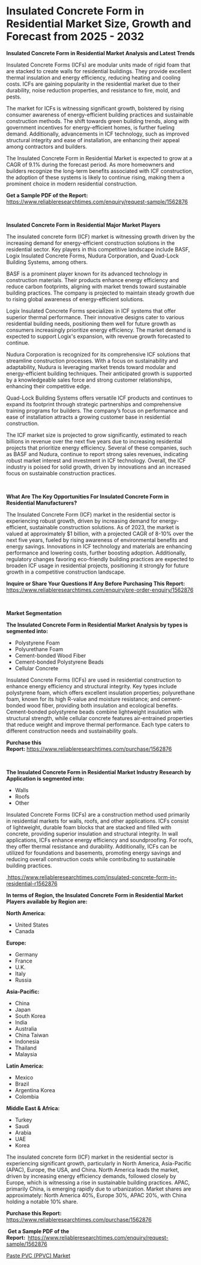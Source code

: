 <p><h1>Insulated Concrete Form in Residential Market Size, Growth and Forecast from 2025 - 2032</h1></p><p><strong>Insulated Concrete Form in Residential Market Analysis and Latest Trends</strong></p>
<p><p>Insulated Concrete Forms (ICFs) are modular units made of rigid foam that are stacked to create walls for residential buildings. They provide excellent thermal insulation and energy efficiency, reducing heating and cooling costs. ICFs are gaining popularity in the residential market due to their durability, noise reduction properties, and resistance to fire, mold, and pests.</p><p>The market for ICFs is witnessing significant growth, bolstered by rising consumer awareness of energy-efficient building practices and sustainable construction methods. The shift towards green building trends, along with government incentives for energy-efficient homes, is further fueling demand. Additionally, advancements in ICF technology, such as improved structural integrity and ease of installation, are enhancing their appeal among contractors and builders.</p><p>The Insulated Concrete Form in Residential Market is expected to grow at a CAGR of 9.1% during the forecast period. As more homeowners and builders recognize the long-term benefits associated with ICF construction, the adoption of these systems is likely to continue rising, making them a prominent choice in modern residential construction.</p></p>
<p><strong>Get a Sample PDF of the Report:&nbsp;</strong> <a href="https://www.reliableresearchtimes.com/enquiry/request-sample/1562876?utm_campaign=2105&utm_medium=2&utm_source=Github&utm_content=ia&utm_term=01022025&utm_id=insulated-concrete-form-in-residential">https://www.reliableresearchtimes.com/enquiry/request-sample/1562876</a></p>
<p>&nbsp;</p>
<p><strong>Insulated Concrete Form in Residential Major Market Players</strong></p>
<p><p>The insulated concrete form (ICF) market is witnessing growth driven by the increasing demand for energy-efficient construction solutions in the residential sector. Key players in this competitive landscape include BASF, Logix Insulated Concrete Forms, Nudura Corporation, and Quad-Lock Building Systems, among others.</p><p>BASF is a prominent player known for its advanced technology in construction materials. Their products enhance energy efficiency and reduce carbon footprints, aligning with market trends toward sustainable building practices. The company is projected to maintain steady growth due to rising global awareness of energy-efficient solutions.</p><p>Logix Insulated Concrete Forms specializes in ICF systems that offer superior thermal performance. Their innovative designs cater to various residential building needs, positioning them well for future growth as consumers increasingly prioritize energy efficiency. The market demand is expected to support Logix's expansion, with revenue growth forecasted to continue.</p><p>Nudura Corporation is recognized for its comprehensive ICF solutions that streamline construction processes. With a focus on sustainability and adaptability, Nudura is leveraging market trends toward modular and energy-efficient building techniques. Their anticipated growth is supported by a knowledgeable sales force and strong customer relationships, enhancing their competitive edge.</p><p>Quad-Lock Building Systems offers versatile ICF products and continues to expand its footprint through strategic partnerships and comprehensive training programs for builders. The company’s focus on performance and ease of installation attracts a growing customer base in residential construction.</p><p>The ICF market size is projected to grow significantly, estimated to reach billions in revenue over the next five years due to increasing residential projects that prioritize energy efficiency. Several of these companies, such as BASF and Nudura, continue to report strong sales revenues, indicating robust market interest and investment in ICF technology. Overall, the ICF industry is poised for solid growth, driven by innovations and an increased focus on sustainable construction practices.</p></p>
<p>&nbsp;</p>
<p><strong>What Are The Key Opportunities For Insulated Concrete Form in Residential Manufacturers?</strong></p>
<p><p>The Insulated Concrete Form (ICF) market in the residential sector is experiencing robust growth, driven by increasing demand for energy-efficient, sustainable construction solutions. As of 2023, the market is valued at approximately $1 billion, with a projected CAGR of 8-10% over the next five years, fueled by rising awareness of environmental benefits and energy savings. Innovations in ICF technology and materials are enhancing performance and lowering costs, further boosting adoption. Additionally, regulatory changes favoring eco-friendly building practices are expected to broaden ICF usage in residential projects, positioning it strongly for future growth in a competitive construction landscape.</p></p>
<p><strong>Inquire or Share Your Questions If Any Before Purchasing This Report:</strong> <a href="https://www.reliableresearchtimes.com/enquiry/pre-order-enquiry/1562876?utm_campaign=2105&utm_medium=2&utm_source=Github&utm_content=ia&utm_term=01022025&utm_id=insulated-concrete-form-in-residential">https://www.reliableresearchtimes.com/enquiry/pre-order-enquiry/1562876</a></p>
<p>&nbsp;</p>
<p><strong>Market Segmentation</strong></p>
<p><strong>The Insulated Concrete Form in Residential Market Analysis by types is segmented into:</strong></p>
<p><ul><li>Polystyrene Foam</li><li>Polyurethane Foam</li><li>Cement-bonded Wood Fiber</li><li>Cement-bonded Polystyrene Beads</li><li>Cellular Concrete</li></ul></p>
<p><p>Insulated Concrete Forms (ICFs) are used in residential construction to enhance energy efficiency and structural integrity. Key types include polystyrene foam, which offers excellent insulation properties; polyurethane foam, known for its high R-value and moisture resistance; and cement-bonded wood fiber, providing both insulation and ecological benefits. Cement-bonded polystyrene beads combine lightweight insulation with structural strength, while cellular concrete features air-entrained properties that reduce weight and improve thermal performance. Each type caters to different construction needs and sustainability goals.</p></p>
<p><strong>Purchase this Report:&nbsp;</strong><a href="https://www.reliableresearchtimes.com/purchase/1562876?utm_campaign=2105&utm_medium=2&utm_source=Github&utm_content=ia&utm_term=01022025&utm_id=insulated-concrete-form-in-residential">https://www.reliableresearchtimes.com/purchase/1562876</a></p>
<p>&nbsp;</p>
<p><strong>The Insulated Concrete Form in Residential Market Industry Research by Application is segmented into:</strong></p>
<p><ul><li>Walls</li><li>Roofs</li><li>Other</li></ul></p>
<p><p>Insulated Concrete Forms (ICFs) are a construction method used primarily in residential markets for walls, roofs, and other applications. ICFs consist of lightweight, durable foam blocks that are stacked and filled with concrete, providing superior insulation and structural integrity. In wall applications, ICFs enhance energy efficiency and soundproofing. For roofs, they offer thermal resistance and durability. Additionally, ICFs can be utilized for foundations and basements, promoting energy savings and reducing overall construction costs while contributing to sustainable building practices.</p></p>
<p><a href="https://www.reliableresearchtimes.com/insulated-concrete-form-in-residential-r1562876?utm_campaign=2105&utm_medium=2&utm_source=Github&utm_content=ia&utm_term=01022025&utm_id=insulated-concrete-form-in-residential">&nbsp;https://www.reliableresearchtimes.com/insulated-concrete-form-in-residential-r1562876</a></p>
<p><strong>In terms of Region, the Insulated Concrete Form in Residential Market Players available by Region are:</strong></p>
<p>
    <p> <strong> North America: </strong>
        <ul>
            <li>United States</li>
            <li>Canada</li>
        </ul>
        </p> 
    <p> <strong> Europe: </strong>
        <ul>
            <li>Germany</li>
            <li>France</li>
            <li>U.K.</li>
            <li>Italy</li>
            <li>Russia</li>
        </ul>
        </p> 
    <p> <strong> Asia-Pacific: </strong>
        <ul>
            <li>China</li>
            <li>Japan</li>
            <li>South Korea</li>
            <li>India</li>
            <li>Australia</li>
            <li>China Taiwan</li>
            <li>Indonesia</li>
            <li>Thailand</li>
            <li>Malaysia</li>
        </ul>
        </p> 
    <p> <strong> Latin America: </strong>
        <ul>
            <li>Mexico</li>
            <li>Brazil</li>
            <li>Argentina Korea</li>
            <li>Colombia</li>
        </ul>
        </p> 
    <p> <strong> Middle East & Africa: </strong>
        <ul>
            <li>Turkey</li>
            <li>Saudi</li>
            <li>Arabia</li>
            <li>UAE</li>
            <li>Korea</li>
        </ul>
    </p>
    </p>
<p><p>The insulated concrete form (ICF) market in the residential sector is experiencing significant growth, particularly in North America, Asia-Pacific (APAC), Europe, the USA, and China. North America leads the market, driven by increasing energy efficiency demands, followed closely by Europe, which is witnessing a rise in sustainable building practices. APAC, primarily China, is emerging rapidly due to urbanization. Market shares are approximately: North America 40%, Europe 30%, APAC 20%, with China holding a notable 10% share.</p></p>
<p><strong>Purchase this Report: </strong><a href="https://www.reliableresearchtimes.com/purchase/1562876?utm_campaign=2105&utm_medium=2&utm_source=Github&utm_content=ia&utm_term=01022025&utm_id=insulated-concrete-form-in-residential">https://www.reliableresearchtimes.com/purchase/1562876</a></p>
<p>&nbsp;<strong>Get a Sample PDF of the Report:&nbsp;&nbsp;</strong><a href="https://www.reliableresearchtimes.com/enquiry/request-sample/1562876?utm_campaign=2105&utm_medium=2&utm_source=Github&utm_content=ia&utm_term=01022025&utm_id=insulated-concrete-form-in-residential">https://www.reliableresearchtimes.com/enquiry/request-sample/1562876</a></p>
<p><strong></strong></p>
<p><p><a href="https://github.com/MariaWashington76/Market-Research-Report-List-1/blob/main/paste-pvc-ppvc-market.md?utm_campaign=2105&utm_medium=2&utm_source=Github&utm_content=ia&utm_term=01022025&utm_id=insulated-concrete-form-in-residential">Paste PVC (PPVC) Market</a></p></p>